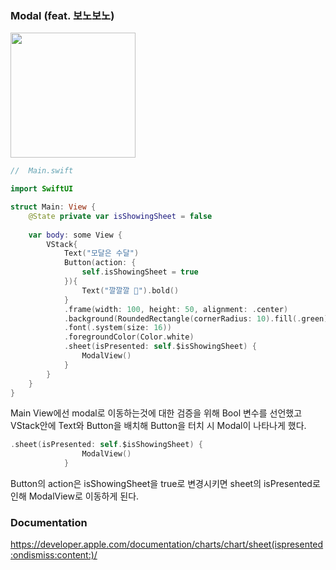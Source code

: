### Modal (feat. 보노보노)
<img src="https://velog.velcdn.com/images/elbin/post/16c70ac2-275f-4563-99f5-13f084fab63f/image.gif" width="200">

```Swift
//  Main.swift

import SwiftUI

struct Main: View {
    @State private var isShowingSheet = false
    
    var body: some View {
        VStack{
            Text("모달은 수달")
            Button(action: {
                self.isShowingSheet = true
            }){
                Text("깔깔깔 🤭").bold()
            }
            .frame(width: 100, height: 50, alignment: .center)
            .background(RoundedRectangle(cornerRadius: 10).fill(.green))
            .font(.system(size: 16))
            .foregroundColor(Color.white)
            .sheet(isPresented: self.$isShowingSheet) {
                ModalView()
            }
        }
    }
}
```

Main View에선 modal로 이동하는것에 대한 검증을 위해 Bool 변수를 선언했고 VStack안에 Text와 Button을 배치해 Button을 터치 시 Modal이 나타나게 했다.

```Swift
.sheet(isPresented: self.$isShowingSheet) {
                ModalView()
            }
```

Button의 action은 isShowingSheet을 true로 변경시키면 sheet의 isPresented로 인해 ModalView로 이동하게 된다.

### Documentation
https://developer.apple.com/documentation/charts/chart/sheet(ispresented:ondismiss:content:)/
